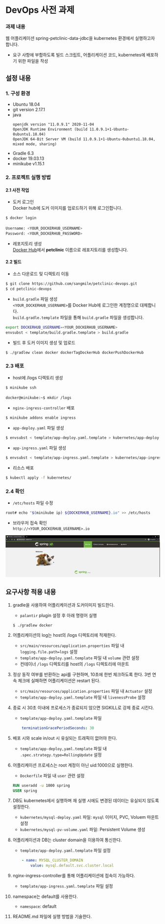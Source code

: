 # DevOps 사전 과제
### 과제 내용
웹 어플리케이션 spring-petclinic-data-jdbc을 kubernetes 환경에서 실행하고자 합니다.
- 요구 사항에 부합하도록 빌드 스크립트, 어플리케이션 코드, kubernetes에 배포하기 위한 파일을 작성

## 설정 내용
### 1. 구성 환경
- Ubuntu 18.04
- git version 2.17.1
- java
    ```
    openjdk version "11.0.9.1" 2020-11-04
    OpenJDK Runtime Environment (build 11.0.9.1+1-Ubuntu-0ubuntu1.18.04)
    OpenJDK 64-Bit Server VM (build 11.0.9.1+1-Ubuntu-0ubuntu1.18.04, mixed mode, sharing)
    ```
- Gradle 6.3
- docker 19.03.13
- minikube v1.15.1

### 2. 프로젝트 실행 방법
#### 2.1 사전 작업
- 도커 로그인   
Docker hub에 도커 이미지를 업로드하기 위해 로그인합니다.
```bash
$ docker login

Username: <YOUR_DOCKERHUB_USERNAME>
Password: <YOUR_DOCKERHUB_PASSWORD>
```

- 레포지토리 생성   
[Docker Hub](https://hub.docker.com/repositories)에서 **petclinic** 이름으로 레포지토리를 생성합니다.

#### 2.2 빌드
- 소스 다운로드 및 디렉토리 이동
```bash
$ git clone https://github.com/sangmile/petclinic-devops.git
$ cd petclinic-devops
```

- `build.gradle` 파일 생성  
`<YOUR_DOCKERHUB_USERNAME>`를 Docker Hub에 로그인한 계정명으로 대체합니다.  
`build.gradle.template` 파일을 통해 `build.gradle` 파일을 생성합니다.
```bash
export DOCKERHUB_USERNAME=<YOUR_DOCKERHUB_USERNAME>
envsubst < template/build.gradle.template > build.gradle
```

- 빌드 후 도커 이미지 생성 및 업로드
```bash
$ ./gradlew clean docker dockerTagDockerHub dockerPushDockerHub
```

### 2.3 배포
- host에 /logs 디렉토리 생성
```bash
$ minikube ssh

docker@minikube:~$ mkdir /logs
```

- `nginx-ingress-controller` 배포
```bash
$ minikube addons enable ingress
```

- `app-deploy.yaml` 파일 생성
```bash
$ envsubst < template/app-deploy.yaml.template > kubernetes/app-deploy.yaml
```

- `app-ingress.yaml` 파일 생성
```bash
$ envsubst < template/app-ingress.yaml.template > kubernetes/app-ingress.yaml
```

- 리소스 배포
```bash
$ kubectl apply -f kubernetes/
```

### 2.4 확인
- `/etc/hosts` 파일 수정
```bash
root# echo "$(minikube ip) ${DOCKERHUB_USERNAME}.io" >> /etc/hosts
```

- 브라우저 접속 확인    
`http://<YOUR_DOCKERHUB_USERNAME>.io`
<img src="petclinic.png" alt="petclinic">

## 요구사항 적용 내용
1. gradle을 사용하여 어플리케이션과 도커이미지 빌드한다.
    - `palantir` plugin 설정 후 아래 명령어 실행
    ```
    $ ./gradlew docker
    ```

2. 어플리케이션의 log는 host의 /logs 디렉토리에 적재한다.
    - `src/main/resources/application.properties` 파일 내 `logging.file.path=logs` 설정
    - `template/app-deploy.yaml.template` 파일 내 `volume` 관련 설정
    - 컨테이너 `/logs` 디렉토리를 host의 `/logs` 디렉토리에 마운트

3. 정상 동작 여부를 반환하는 api를 구현하며, 10초에 한번 체크하도록 한다. 3번 연속 체크에 실패하면 어플리케이션은 restart 된다.
    - `src/main/resources/application.properties` 파일 내 `Actuator` 설정
    - `template/app-deploy.yaml.template` 파일 내 `livenessProbe` 설정

4. 종료 시 30초 이내에 프로세스가 종료되지 않으면 SIGKILL로 강제 종료 시킨다.
    - `template/app-deploy.yaml.template` 파일
    ```yaml
        terminationGracePeriodSeconds: 30
    ```

5. 배포 시와 scale in/out 시 유실되는 트래픽이 없어야 한다.
    - `template/app-deploy,yaml.template` 파일 내 `.spec.strategy.type=RollingUpdate` 설정

6. 어플리케이션 프로세스는 root 계정이 아닌 uid:1000으로 실행한다.
    - `Dockerfile` 파일 내 `user` 관련 설정
    ```Dockerfile
    RUN useradd -u 1000 spring
    USER spring
    ```

7. DB도 kubernetes에서 실행하며 재 실행 시에도 변경된 데이터는 유실되지 않도록 설정한다.
    - `kubernetes/mysql-deploy.yaml` 파일: `mysql` 이미지, PVC, Voluem 마운트 설정
    - `kubernetes/mysql-pv-volume.yaml` 파일: Persistent Volume 생성

8. 어플리케이션과 DB는 cluster domain을 이용하여 통신한다.
    - `template/app-deploy.yaml.template` 파일 설정
    ```yaml
        - name: MYSQL_CLUSTER_DOMAIN
            value: mysql.default.svc.cluster.local
    ```

9. nginx-ingress-controller를 통해 어플리케이션에 접속이 가능하다.
    - `template/app-ingress.yaml.template` 파일 설정

10. namespace는 default를 사용한다.
    - `namespace`: default

11. README.md 파일에 실행 방법을 기술한다.
